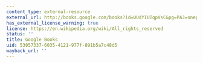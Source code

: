 ```yaml
---
content_type: external-resource
external_url: http://books.google.com/books?id=UUdYIUTqpVsC&pg=PA3=onepage
has_external_license_warning: true
license: https://en.wikipedia.org/wiki/All_rights_reserved
status: ''
title: Google Books
uid: 53057337-6035-4121-977f-891b5a7c48d5
wayback_url: ''
---
```

